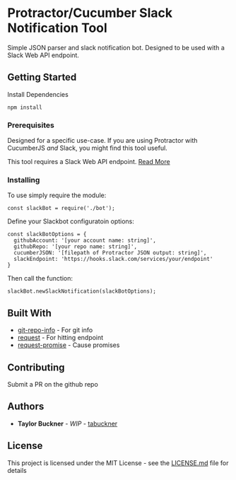 # Protractor/Cucumber Slack Notification Tool

Simple JSON parser and slack notification bot. Designed to be used with a Slack Web API endpoint.

## Getting Started

Install Dependencies
```
npm install
```

### Prerequisites

Designed for a specific use-case. If you are using Protractor with CucumberJS _and_ Slack, you might find this tool useful.

This tool requires a Slack Web API endpoint. [Read More](https://api.slack.com/web)

### Installing

To use simply require the module:

```
const slackBot = require('./bot');
```

Define your Slackbot configuratoin options:

```
const slackBotOptions = {
  githubAccount: '[your account name: string]',
  githubRepo: '[your repo name: string]',
  cucumberJSON: '[filepath of Protractor JSON output: string]',
  slackEndpoint: 'https://hooks.slack.com/services/your/endpoint'
}
```

Then call the function:

```
slackBot.newSlackNotification(slackBotOptions);
```

## Built With

* [git-repo-info](https://www.npmjs.com/package/git-repo-info) - For git info
* [request](https://www.npmjs.com/package/request) - For hitting endpoint
* [request-promise](https://www.npmjs.com/package/request-promise) - Cause promises

## Contributing

Submit a PR on the github repo

## Authors

* **Taylor Buckner** - *WIP* - [tabuckner](https://github.com/tabuckner)

## License

This project is licensed under the MIT License - see the [LICENSE.md](LICENSE.md) file for details
